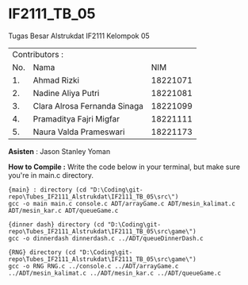 # IF2111_TB_05
Tugas Besar Alstrukdat IF2111 
Kelompok 05

<table>
    <tr>
        <td colspan=3 align="left">Contributors :</td>
    </tr>
    <tr>
        <td>No.</td>
        <td>Nama</td>
        <td>NIM</td>
    </tr>
    <tr>
        <td>1.</td>
        <td>Ahmad Rizki</td>
        <td>18221071</td>
    </tr>
    <tr>
        <td>2.</td>
        <td>Nadine Aliya Putri</td>
        <td>18221081</td>
    </tr>
    <tr>
        <td>3.</td>
        <td>Clara Alrosa Fernanda Sinaga</td>
        <td>18221099</td>
    </tr>
    <tr>
        <td>4.</td>
        <td>Pramaditya Fajri Migfar</td>
        <td>18221111</td>
    </tr>
    <tr>
        <td>5.</td>
        <td>Naura Valda Prameswari</td>
        <td>18221173</td>
    </tr>
</table>

**Asisten** : Jason Stanley Yoman

**How to Compile :**
Write the code below in your terminal, but make sure you're in main.c directory.
```
{main} : directory (cd "D:\Coding\git-repo\Tubes_IF2111_Alstrukdat\IF2111_TB_05\src\")
gcc -o main main.c console.c ADT/arrayGame.c ADT/mesin_kalimat.c ADT/mesin_kar.c ADT/queueGame.c

{dinner dash} directory (cd "D:\Coding\git-repo\Tubes_IF2111_Alstrukdat\IF2111_TB_05\src\game\")
gcc -o dinnerdash dinnerdash.c ../ADT/queueDinnerDash.c

{RNG} directory (cd "D:\Coding\git-repo\Tubes_IF2111_Alstrukdat\IF2111_TB_05\src\game\")
gcc -o RNG RNG.c ../console.c ../ADT/arrayGame.c ../ADT/mesin_kalimat.c ../ADT/mesin_kar.c ../ADT/queueGame.c
```
